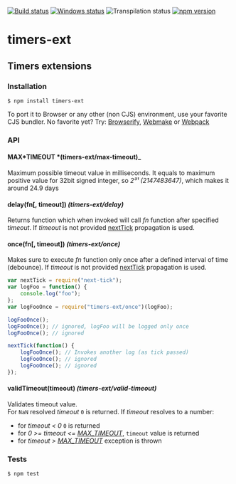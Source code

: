 [![Build status][nix-build-image]][nix-build-url]
[![Windows status][win-build-image]][win-build-url]
![Transpilation status][transpilation-image]
[![npm version][npm-image]][npm-url]

# timers-ext






















































































<extoc></extoc>

## Timers extensions

### Installation

    $ npm install timers-ext

To port it to Browser or any other (non CJS) environment, use your favorite CJS bundler. No favorite yet? Try: [Browserify](http://browserify.org/), [Webmake](https://github.com/medikoo/modules-webmake) or [Webpack](http://webpack.github.io/)

### API

#### MAX*TIMEOUT *(timers-ext/max-timeout)\_

Maximum possible timeout value in milliseconds. It equals to maximum positive value for 32bit signed integer, so _2³¹ (2147483647)_, which makes it around 24.9 days

#### delay(fn[, timeout]) _(timers-ext/delay)_

Returns function which when invoked will call _fn_ function after specified
_timeout_. If _timeout_ is not provided [nextTick](https://github.com/medikoo/next-tick/#next-tick) propagation is used.

#### once(fn[, timeout]) _(timers-ext/once)_

Makes sure to execute _fn_ function only once after a defined interval of time (debounce). If _timeout_ is not provided [nextTick](https://github.com/medikoo/next-tick/#next-tick) propagation is used.

```javascript
var nextTick = require("next-tick");
var logFoo = function() {
	console.log("foo");
};
var logFooOnce = require("timers-ext/once")(logFoo);

logFooOnce();
logFooOnce(); // ignored, logFoo will be logged only once
logFooOnce(); // ignored

nextTick(function() {
	logFooOnce(); // Invokes another log (as tick passed)
	logFooOnce(); // ignored
	logFooOnce(); // ignored
});
```

#### validTimeout(timeout) _(timers-ext/valid-timeout)_

Validates timeout value.  
For `NaN` resolved _timeout_ `0` is returned.
If _timeout_ resolves to a number:

-   for _timeout < 0_ `0` is returned
-   for _0 >= timeout <= [MAX_TIMEOUT](#max_timeout-timers-extmax-timeout)_, `timeout` value is returned
-   for _timeout > [MAX_TIMEOUT](#max_timeout-timers-extmax-timeout)_ exception is thrown

### Tests

    $ npm test

[nix-build-image]: https://semaphoreci.com/api/v1/medikoo-org/timers-ext/branches/master/shields_badge.svg
[nix-build-url]: https://semaphoreci.com/medikoo-org/timers-ext
[win-build-image]: https://ci.appveyor.com/api/projects/status/2i5nerowov2ho3o9?svg=true
[win-build-url]: https://ci.appveyor.com/project/medikoo/timers-ext
[transpilation-image]: https://img.shields.io/badge/transpilation-free-brightgreen.svg
[npm-image]: https://img.shields.io/npm/v/timers-ext.svg
[npm-url]: https://www.npmjs.com/package/timers-ext
